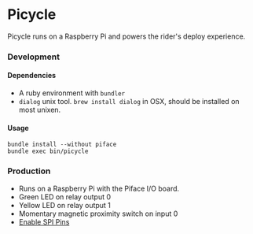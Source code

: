 Picycle
=======

Picycle runs on a Raspberry Pi and powers the rider's deploy experience.


### Development

#### Dependencies
- A ruby environment with `bundler`
- `dialog` unix tool. `brew install dialog` in OSX, should be installed on most unixen.

#### Usage
```
bundle install --without piface
bundle exec bin/picycle
```

### Production

- Runs on a Raspberry Pi with the Piface I/O board.
- Green LED on relay output 0
- Yellow LED on relay output 1
- Momentary magnetic proximity switch on input 0
- [Enable SPI Pins](http://www.piface.org.uk/guides/Install_PiFace_Software/Enabling_SPI/)

